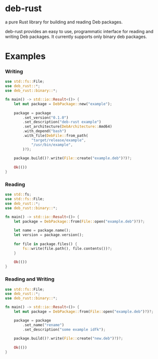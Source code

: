 # deb-rust

a pure Rust library for building and reading Deb packages.

deb-rust provides an easy to use, programmatic interface for reading and
writing Deb packages. It currently supports only binary deb packages.

# Examples

### Writing

```rs
use std::fs::File;
use deb_rust::*;
use deb_rust::binary::*;

fn main() -> std::io::Result<()> {
    let mut package = DebPackage::new("example");
    
    package = package
        .set_version("0.1.0")
        .set_description("deb-rust example")
        .set_architecture(DebArchitecture::Amd64)
        .with_depend("bash")
        .with_file(DebFile::from_path(
            "target/release/example",
            "/usr/bin/example",
        )?);
        
    package.build()?.write(File::create("example.deb")?)?;
    
    Ok(())
}
```

### Reading

```rs
use std::fs;
use std::fs::File;
use deb_rust::*;
use deb_rust::binary::*;

fn main() -> std::io::Result<()> {
    let package = DebPackage::from(File::open("example.deb")?)?;
    
    let name = package.name();
    let version = package.version();
    
    for file in package.files() {
        fs::write(file.path(), file.contents())?;
    }
    
    Ok(())
}
```

### Reading and Writing

```rs
use std::fs::File;
use deb_rust::*;
use deb_rust::binary::*;

fn main() -> std::io::Result<()> {
    let mut package = DebPackage::from(File::open("example.deb")?)?;

    package = package
        .set_name("rename")
        .set_description("some example idfk");
        
    package.build()?.write(File::create("new.deb")?)?;
    
    Ok(())
}
```
